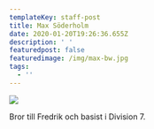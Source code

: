 ```yaml
---
templateKey: staff-post
title: Max Söderholm
date: 2020-01-20T19:26:36.655Z
description: ' '
featuredpost: false
featuredimage: /img/max-bw.jpg
tags:
  - ''
---
```

![](/img/max-bw.jpg)

Bror till Fredrik och basist i Division 7.
